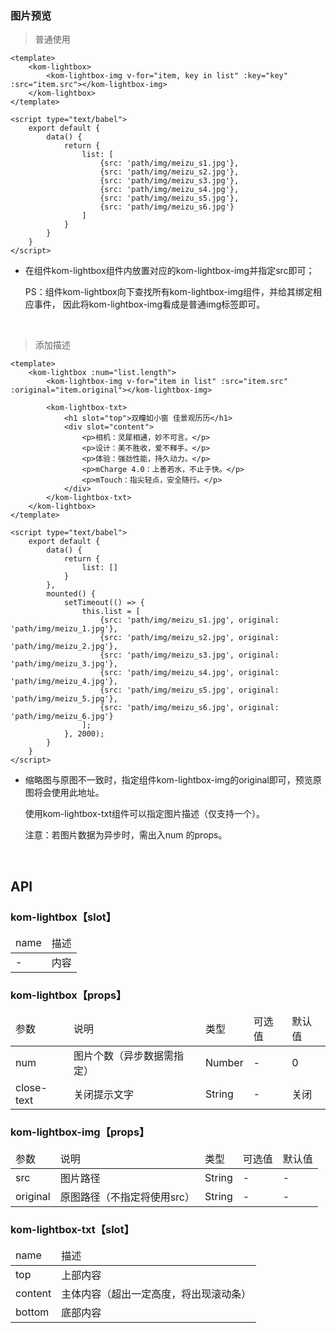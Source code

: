 ### 图片预览

> 普通使用

```
<template>
    <kom-lightbox>
        <kom-lightbox-img v-for="item, key in list" :key="key" :src="item.src"></kom-lightbox-img>
    </kom-lightbox>
</template>

<script type="text/babel">
    export default {
        data() {
            return {
                list: [
                    {src: 'path/img/meizu_s1.jpg'},
                    {src: 'path/img/meizu_s2.jpg'},
                    {src: 'path/img/meizu_s3.jpg'},
                    {src: 'path/img/meizu_s4.jpg'},
                    {src: 'path/img/meizu_s5.jpg'},
                    {src: 'path/img/meizu_s6.jpg'}
                ]
            }
        }
    }
</script>
```

- 在组件kom-lightbox组件内放置对应的kom-lightbox-img并指定src即可；
  
  PS：组件kom-lightbox向下查找所有kom-lightbox-img组件，并给其绑定相应事件， 因此将kom-lightbox-img看成是普通img标签即可。

<br/>

> 添加描述

```
<template>
    <kom-lightbox :num="list.length">
        <kom-lightbox-img v-for="item in list" :src="item.src" :original="item.original"></kom-lightbox-img>

        <kom-lightbox-txt>
            <h1 slot="top">双瞳如小窗 佳景观历历</h1>
            <div slot="content">
                <p>相机：灵犀相通，妙不可言。</p>
                <p>设计：美不胜收，爱不释手。</p>
                <p>体验：强劲性能，持久动力。</p>
                <p>mCharge 4.0：上善若水，不止于快。</p>
                <p>mTouch：指尖轻点，安全随行。</p>
            </div>
        </kom-lightbox-txt>
    </kom-lightbox>
</template>

<script type="text/babel">
    export default {
        data() {
            return {
                list: []
            }
        },
        mounted() {
            setTimeout(() => {
                this.list = [
                    {src: 'path/img/meizu_s1.jpg', original: 'path/img/meizu_1.jpg'},
                    {src: 'path/img/meizu_s2.jpg', original: 'path/img/meizu_2.jpg'},
                    {src: 'path/img/meizu_s3.jpg', original: 'path/img/meizu_3.jpg'},
                    {src: 'path/img/meizu_s4.jpg', original: 'path/img/meizu_4.jpg'},
                    {src: 'path/img/meizu_s5.jpg', original: 'path/img/meizu_5.jpg'},
                    {src: 'path/img/meizu_s6.jpg', original: 'path/img/meizu_6.jpg'}
                ];
            }, 2000);
        }
    }
</script>
```

- 缩略图与原图不一致时，指定组件kom-lightbox-img的original即可，预览原图将会使用此地址。  

  使用kom-lightbox-txt组件可以指定图片描述（仅支持一个）。  
  
  注意：若图片数据为异步时，需出入num 的props。

<br/>

<h2>API</h2>
<h3><strong>kom-lightbox</strong>【slot】</h3>
<div class="table">
    <table>
        <thead>
        <tr>
            <td>name</td>
            <td>描述</td>
        </tr>
        </thead>
        <tbody>
        <tr>
            <td>-</td>
            <td>内容</td>
        </tr>
        </tbody>
    </table>
</div>
<h3><strong>kom-lightbox</strong>【props】</h3>
<div class="table">
    <table>
        <thead>
        <tr>
            <td>参数</td>
            <td>说明</td>
            <td>类型</td>
            <td>可选值</td>
            <td>默认值</td>
        </tr>
        </thead>
        <tbody>
        <tr>
            <td>num</td>
            <td>图片个数（异步数据需指定）</td>
            <td>Number</td>
            <td>-</td>
            <td>0</td>
        </tr>
        <tr>
            <td>close-text</td>
            <td>关闭提示文字</td>
            <td>String</td>
            <td>-</td>
            <td>关闭</td>
        </tr>
        </tbody>
    </table>
</div>
<h3><strong>kom-lightbox-img</strong>【props】</h3>
<div class="table">
    <table>
        <thead>
        <tr>
            <td>参数</td>
            <td>说明</td>
            <td>类型</td>
            <td>可选值</td>
            <td>默认值</td>
        </tr>
        </thead>
        <tbody>
        <tr>
            <td>src</td>
            <td>图片路径</td>
            <td>String</td>
            <td>-</td>
            <td>-</td>
        </tr>
        <tr>
            <td>original</td>
            <td>原图路径（不指定将使用src）</td>
            <td>String</td>
            <td>-</td>
            <td>-</td>
        </tr>
        </tbody>
    </table>
</div>
<h3><strong>kom-lightbox-txt</strong>【slot】</h3>
<div class="table">
    <table>
        <thead>
        <tr>
            <td>name</td>
            <td>描述</td>
        </tr>
        </thead>
        <tbody>
        <tr>
            <td>top</td>
            <td>上部内容</td>
        </tr>
        <tr>
            <td>content</td>
            <td>主体内容（超出一定高度，将出现滚动条）</td>
        </tr>
        <tr>
            <td>bottom</td>
            <td>底部内容</td>
        </tr>
        </tbody>
    </table>
</div>
